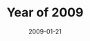 ---
title: "Year of 2009"
date: 2009-01-21
draft: false
summaryImage: "2009.png"
summary: "记录了2009年，记录在百度空间中，文采不重要，确实年少轻狂"
---